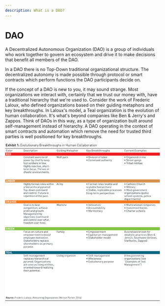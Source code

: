 ```yaml
---
description: What is a DAO?
---
```


# DAO

A Decentralized Autonomous Organization (DAO) is a group of individuals who work together to govern an ecosystem and drive it to make decisions that benefit all members of the DAO.&#x20;

In a DAO there is no Top-Down traditional organizational structure. The decentralized autonomy is made possible through protocol or smart contracts which perform functions the DAO participants decide on.

If the concept of a DAO is new to you, it may sound strange. Most organizations we interact with, certainly that we trust our money with, have a traditional hierarchy that we're used to. Consider the work of Frederic Laloux, who defined organizations based on their guiding metaphors and key breakthroughs. In Laloux's model, a Teal organization is the evolution of human collaboration. It's what's beyond companies like Ben & Jerry's and Zappos. Think of DAOs in this way, as a type of organization built around self-management instead of hierarchy. A DAO operating in the context of smart contracts and automation which remove the need for trusted third parties is well positioned for key breakthroughs.

![DAOs as Teal Organizations, from Frederic Laloux's Reinventing Organizations](../.gitbook/assets/TheEvolutionofCollaboration-TealReinventingOrganisations.gif)
